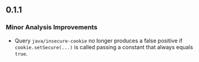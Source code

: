 ## 0.1.1

### Minor Analysis Improvements

* Query `java/insecure-cookie` no longer produces a false positive if 
`cookie.setSecure(...)` is called passing a constant that always equals 
`true`.
